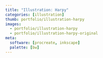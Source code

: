 ```yaml
---
title: "Illustration: Harpy"
categories: [illustration]
thumb: portfolio/illustration-harpy
images:
  - portfolio/illustration-harpy
  - portfolio/illustration-harpy-original
meta:
  software: [procreate, inkscape]
  palette: [bw]
---
```

